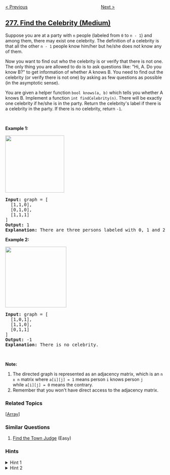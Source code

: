 <!--|This file generated by command(leetcode description); DO NOT EDIT.    |-->
<!--+----------------------------------------------------------------------+-->
<!--|@author    openset <openset.wang@gmail.com>                           |-->
<!--|@link      https://github.com/openset                                 |-->
<!--|@home      https://github.com/openset/leetcode                        |-->
<!--+----------------------------------------------------------------------+-->

[< Previous](https://github.com/openset/leetcode/tree/master/problems/paint-fence "Paint Fence")
　　　　　　　　　　　　　　　　
[Next >](https://github.com/openset/leetcode/tree/master/problems/first-bad-version "First Bad Version")

## [277. Find the Celebrity (Medium)](https://leetcode.com/problems/find-the-celebrity "搜寻名人")

<p>Suppose you are at a party with <code>n</code> people (labeled from <code>0</code> to <code>n - 1</code>) and among them, there may exist one celebrity. The definition of a celebrity is that all the other <code>n - 1</code> people know him/her but he/she does not know any of them.</p>

<p>Now you want to find out who the celebrity is or verify that there is not one. The only thing you are allowed to do is to ask questions like: &quot;Hi, A. Do you know B?&quot; to get information of whether A knows B. You need to find out the celebrity (or verify there is not one) by asking as few questions as possible (in the asymptotic sense).</p>

<p>You are given a helper function <code>bool knows(a, b)</code> which tells you whether A knows B. Implement a function <code>int findCelebrity(n)</code>.&nbsp;There will be exactly one celebrity if he/she is in the party. Return the celebrity&#39;s label if there is a celebrity in the party. If there is no celebrity, return <code>-1</code>.</p>

<p>&nbsp;</p>

<p><strong>Example 1:</strong></p>
<img alt="" src="https://assets.leetcode.com/uploads/2019/02/02/277_example_1_bold.PNG" style="width: 186px; height: 181px;" />
<pre>
<strong>Input: </strong>graph = <span id="example-input-1-1">[
&nbsp; [1,1,0],
&nbsp; [0,1,0],
&nbsp; [1,1,1]
]</span>
<strong>Output: </strong><span id="example-output-1">1</span>
<strong>Explanation: </strong>There are three persons labeled with 0, 1 and 2. graph[i][j] = 1 means person i knows person j, otherwise graph[i][j] = 0 means person i does not know person j. The celebrity is the person labeled as 1 because both 0 and 2 know him but 1 does not know anybody.
</pre>

<p><strong>Example 2:</strong></p>
<img alt="" src="https://assets.leetcode.com/uploads/2019/02/02/277_example_2.PNG" style="width: 193px; height: 192px;" />
<pre>
<strong>Input: </strong>graph = <span id="example-input-2-1">[
&nbsp; [1,0,1],
&nbsp; [1,1,0],
&nbsp; [0,1,1]
]</span>
<strong>Output: </strong><span id="example-output-2">-1</span>
<strong>Explanation: </strong>There is no celebrity.
</pre>

<p>&nbsp;</p>

<p><strong>Note:</strong></p>

<ol>
	<li>The directed graph is represented as an adjacency matrix, which is an&nbsp;<code>n x n</code> matrix where <code>a[i][j] = 1</code> means person&nbsp;<code>i</code> knows person&nbsp;<code>j</code> while&nbsp;<code>a[i][j] = 0</code> means the contrary.</li>
	<li>Remember that you won&#39;t have direct access to the adjacency matrix.</li>
</ol>

### Related Topics
  [[Array](https://github.com/openset/leetcode/tree/master/tag/array/README.md)]

### Similar Questions
  1. [Find the Town Judge](https://github.com/openset/leetcode/tree/master/problems/find-the-town-judge) (Easy)

### Hints
<details>
<summary>Hint 1</summary>
The best hint for this problem can be provided by the following figure:

<br>
<img src="https://assets.leetcode.com/uploads/2019/10/20/hint_find_celebrity.png" width="700"/>
</details>

<details>
<summary>Hint 2</summary>
Well, if you understood the gist of the above idea, you can extend it to find a candidate that can possibly be a celebrity. Why do we say a "candidate"? That is for you to think. This is clearly a greedy approach to find the answer. However, there is some information that would still remain to be verified without which we can't obtain an answer with certainty. To get that stake in the ground, we would need some more calls to the knows API.
</details>

